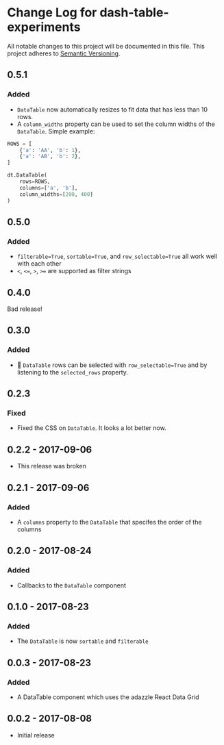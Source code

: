 # Change Log for dash-table-experiments
All notable changes to this project will be documented in this file.
This project adheres to [Semantic Versioning](http://semver.org/).

## 0.5.1
### Added
- `DataTable` now automatically resizes to fit data that has less than 10 rows.
- A `column_widths` property can be used to set the column widths of the
`DataTable`. Simple example:
```python
ROWS = [
    {'a': 'AA', 'b': 1},
    {'a': 'AB', 'b': 2},
]

dt.DataTable(
    rows=ROWS,
    columns=['a', 'b'],
    column_widths=[200, 400]
)
```

## 0.5.0
### Added
- `filterable=True`, `sortable=True`, and `row_selectable=True` all work well with each other
- `<`, `<=`, `>`, `>=` are supported as filter strings

## 0.4.0
Bad release!

## 0.3.0
### Added
- 🎉 `DataTable` rows can be selected with `row_selectable=True` and by listening to the `selected_rows` property.

## 0.2.3
### Fixed
- Fixed the CSS on `DataTable`. It looks a lot better now.

## 0.2.2 - 2017-09-06
- This release was broken

## 0.2.1 - 2017-09-06
### Added
- A `columns` property to the `DataTable` that specifes the order of the columns

## 0.2.0 - 2017-08-24
### Added
- Callbacks to the `DataTable` component

## 0.1.0 - 2017-08-23
### Added
- The `DataTable` is now `sortable` and `filterable`


## 0.0.3 - 2017-08-23
### Added
- A DataTable component which uses the adazzle React Data Grid

## 0.0.2 - 2017-08-08
- Initial release
